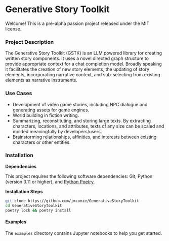 # Generative Story Toolkit

Welcome! This is a pre-alpha passion project released under the MIT license.

### Project Description

The Generative Story Toolkit (GSTK) is an LLM powered library for creating written story components. It uses a novel directed graph structure to provide appropriate context for a chat completion model.  Broadly speaking it facilitates the creation of new story elements, the updating of story elements, incorporating narrative context, and sub-selecting from existing elements as narrative instruments.

### Use Cases

- Development of video game stories, including NPC dialogue and generating assets for game engines.
- World building in fiction writing.
- Summarizing, reconstituting, and storing large texts. By extracting characters, locations, and attributes, texts of any size can be scaled and molded meaningfully by developers/users.
- Brainstorming relationships, affinities, and interests between existing characters or other entities.

### Installation

**Dependencies**

This project requires the following software dependencies: Git, Python (version 3.11 or higher), and [Python Poetry](https://python-poetry.org/docs/#installation).

**Installation Steps**

```bash
git clone https://github.com/jmcomie/GenerativeStoryToolkit
cd GenerativeStoryToolkit
poetry lock && poetry install
```

#### Examples

The `examples` directory contains Jupyter notebooks to help you get started.
